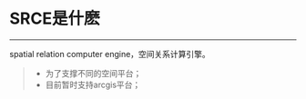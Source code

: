 ﻿# SRCE是什麽

------

spatial relation computer engine，空间关系计算引擎。

> * 为了支撑不同的空间平台；
> * 目前暂时支持arcgis平台；
